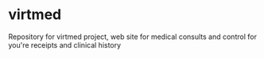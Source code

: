 # virtmed
Repository for virtmed project, web site for medical consults and control for you're receipts and clinical history
